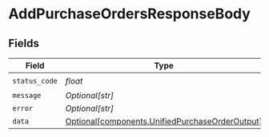 # AddPurchaseOrdersResponseBody


## Fields

| Field                                                                                                    | Type                                                                                                     | Required                                                                                                 | Description                                                                                              |
| -------------------------------------------------------------------------------------------------------- | -------------------------------------------------------------------------------------------------------- | -------------------------------------------------------------------------------------------------------- | -------------------------------------------------------------------------------------------------------- |
| `status_code`                                                                                            | *float*                                                                                                  | :heavy_check_mark:                                                                                       | N/A                                                                                                      |
| `message`                                                                                                | *Optional[str]*                                                                                          | :heavy_minus_sign:                                                                                       | N/A                                                                                                      |
| `error`                                                                                                  | *Optional[str]*                                                                                          | :heavy_minus_sign:                                                                                       | N/A                                                                                                      |
| `data`                                                                                                   | [Optional[components.UnifiedPurchaseOrderOutput]](../../models/components/unifiedpurchaseorderoutput.md) | :heavy_minus_sign:                                                                                       | N/A                                                                                                      |